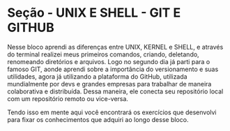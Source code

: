 # Seção - UNIX E SHELL - GIT E GITHUB

Nesse bloco aprendi as diferenças entre UNIX, KERNEL e SHELL, e através do terminal realizei meus primeiros comandos, criando, deletando, renomeando diretórios e arquivos. Logo no segundo dia já parti para o famoso GIT, aonde aprendi sobre a importância do versionamento e suas utilidades, agora já utilizando a plataforma do GitHub, utilizada mundialmente por devs e grandes empresas para trabalhar de maneira colaborativa e distribuída. Dessa maneira, ele conecta seu repositório local com um repositório remoto ou vice-versa.

Tendo isso em mente aqui você encontrará os exercícios que desenvolvi para fixar os conhecimentos que adquiri ao longo desse bloco.